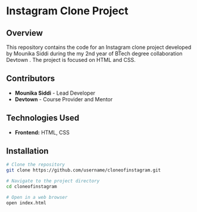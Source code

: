# Instagram Clone Project

## Overview

This repository contains the code for an Instagram clone project developed by Mounika Siddi during the my 2nd year of BTech degree collaboration Devtown . The project is focused on HTML and CSS.

## Contributors

- **Mounika Siddi** - Lead Developer
- **Devtown** - Course Provider and Mentor
## Technologies Used

- **Frontend:** HTML, CSS

## Installation

```bash
# Clone the repository
git clone https://github.com/username/cloneofinstagram.git

# Navigate to the project directory
cd cloneofinstagram

# Open in a web browser
open index.html
